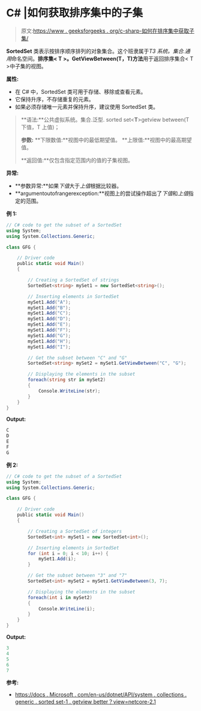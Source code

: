 # C# |如何获取排序集中的子集

> 原文:[https://www . geeksforgeeks . org/c-sharp-如何在排序集中获取子集/](https://www.geeksforgeeks.org/c-sharp-how-to-get-a-subset-in-a-sortedset/)

**SortedSet** 类表示按排序顺序排列的对象集合。这个班隶属于*T3 系统。集合.通用*命名空间。**排序集< T >。GetViewBetween(T，T)方法**用于返回排序集合< T >中子集的视图。

**属性:**

*   在 C# 中，SortedSet 类可用于存储、移除或查看元素。
*   它保持升序，不存储重复的元素。
*   如果必须存储唯一元素并保持升序，建议使用 SortedSet 类。

> **语法:**公共虚拟系统。集合.泛型. sorted set<**T**>getview between(T 下值，T 上值)；
> 
> **参数:**
> **下限数值:**视图中的最低期望值。
> **上限值:**视图中的最高期望值。
> 
> **返回值:**仅包含指定范围内的值的子集视图。

**异常:**

*   **参数异常:**如果*下值*大于*上值*根据比较器。
*   **argumentoutofrangerexception:**视图上的尝试操作超出了*下值*和*上值*指定的范围。

**例 1:**

```cs
// C# code to get the subset of a SortedSet
using System;
using System.Collections.Generic;

class GFG {

    // Driver code
    public static void Main()
    {

        // Creating a SortedSet of strings
        SortedSet<string> mySet1 = new SortedSet<string>();

        // Inserting elements in SortedSet
        mySet1.Add("A");
        mySet1.Add("B");
        mySet1.Add("C");
        mySet1.Add("D");
        mySet1.Add("E");
        mySet1.Add("F");
        mySet1.Add("G");
        mySet1.Add("H");
        mySet1.Add("I");

        // Get the subset between "C" and "G"
        SortedSet<string> mySet2 = mySet1.GetViewBetween("C", "G");

        // Displaying the elements in the subset
        foreach(string str in mySet2)
        {
            Console.WriteLine(str);
        }
    }
}
```

**Output:**

```cs
C
D
E
F
G

```

**例 2:**

```cs
// C# code to get the subset of a SortedSet
using System;
using System.Collections.Generic;

class GFG {

    // Driver code
    public static void Main()
    {

        // Creating a SortedSet of integers
        SortedSet<int> mySet1 = new SortedSet<int>();

        // Inserting elements in SortedSet
        for (int i = 0; i < 10; i++) {
            mySet1.Add(i);
        }

        // Get the subset between "3" and "7"
        SortedSet<int> mySet2 = mySet1.GetViewBetween(3, 7);

        // Displaying the elements in the subset
        foreach(int i in mySet2)
        {
            Console.WriteLine(i);
        }
    }
}
```

**Output:**

```cs
3
4
5
6
7

```

**参考:**

*   [https://docs . Microsoft . com/en-us/dotnet/API/system . collections . generic . sorted set-1 . getview better？view=netcore-2.1](https://docs.microsoft.com/en-us/dotnet/api/system.collections.generic.sortedset-1.getviewbetween?view=netcore-2.1)